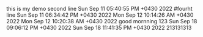 this is my demo
second line 
Sun Sep 11 05:40:55 PM +0430 2022
#fourht line
Sun Sep 11 06:34:42 PM +0430 2022
Mon Sep 12 10:14:26 AM +0430 2022
Mon Sep 12 10:20:38 AM +0430 2022
good mornning
123
Sun Sep 18 09:06:12 PM +0430 2022
Sun Sep 18 11:41:35 PM +0430 2022
213131313
